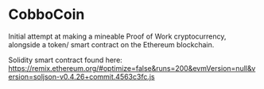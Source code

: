 # CobboCoin
Initial attempt at making a mineable Proof of Work cryptocurrency, alongside a token/ smart contract on the Ethereum blockchain.

Solidity smart contract found here: https://remix.ethereum.org/#optimize=false&runs=200&evmVersion=null&version=soljson-v0.4.26+commit.4563c3fc.js
